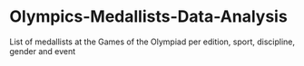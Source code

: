 # Olympics-Medallists-Data-Analysis
List of medallists at the Games of the Olympiad per edition, sport, discipline, gender and event
